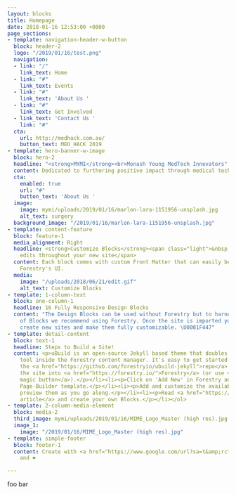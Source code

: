 ```yaml
---
layout: blocks
title: Homepage
date: 2018-01-16 12:53:00 +0000
page_sections:
- template: navigation-header-w-button
  block: header-2
  logo: "/2019/01/16/test.png"
  navigation:
  - link: "/"
    link_text: Home
  - link: "#"
    link_text: Events
  - link: "#"
    link_text: 'About Us '
  - link: "#"
    link_text: Get Involved
  - link_text: 'Contact Us '
    link: "#"
  cta:
    url: http://medhack.com.au/
    button_text: MED_HACK 2019
- template: hero-banner-w-image
  block: hero-2
  headline: "<strong>MYMI</strong><br>Monash Young MedTech Innovators"
  content: Dedicated to furthering positive impact through medical technology.
  cta:
    enabled: true
    url: "#"
    button_text: 'About Us '
  image:
    image: mymi/uploads/2019/01/16/marlon-lara-1151956-unsplash.jpg
    alt_text: surgery
  background_image: "/2019/01/16/marlon-lara-1151956-unsplash.jpg"
- template: content-feature
  block: feature-1
  media_alignment: Right
  headline: <strong>Customize Blocks</strong><span class="light">&nbsp;to make quick
    edits throughout your new site</span>
  content: Each block comes with custom Front Matter that can easily be edited in
    Forestry's UI.
  media:
    image: "/uploads/2018/06/21/edit.gif"
    alt_text: Customize Blocks
- template: 1-column-text
  block: one-column-1
  headline: 16 Fully Responsive Design Blocks
  content: "The Design Blocks can be used without Forestry but to harness the power
    of Blocks we recommend using Forestry. Once the site is imported you can immediately
    create new sites and make them fully customizable. \U0001F447"
- template: detail-content
  block: text-1
  headline: Steps to Build a Site!
  content: <p>uBuild is an open-source Jekyll based theme that doubles as a builder
    tool inside the Forestry content manager. It's easy to get started!</p><ol><li><p>Fork
    the <a href="https://github.com/forestryio/ubuild-jekyll">repo</a> and import
    the site into <a href="https://forestry.io/">Forestry</a> (or use <a href="https://forestry.io/blog/ubuild-a-new-theme-for-static-sites-using-blocks#even-quicker-start">our
    magic button</a>).</p></li><li><p>Click on 'Add New' in Forestry and select the
    Page-Builder template.</p></li><li><p>Add and customize the available Blocks and
    preview them as you go along.</p></li><li><p>Read <a href="https://forestry.io/blog/ubuild-a-new-theme-for-static-sites-using-blocks/">our
    article</a> and create your own Blocks.</p></li></ol>
- template: 2-column-media-element
  block: media-2
  third_image: mymi/uploads/2019/01/16/MIME_Logo_Master (high res).jpg
  image_1:
    image: "/2019/01/16/MIME_Logo_Master (high res).jpg"
- template: simple-footer
  block: footer-1
  content: Create with <a href="https://www.google.com/url?sa=t&amp;rct=j&amp;q=&amp;esrc=s&amp;source=web&amp;cd=1&amp;ved=2ahUKEwin6oDO6_jfAhU5JrkGHTYaBOIQFjAAegQIWxAB&amp;url=https%3A%2F%2Femojipedia.org%2Fhot-beverage%2F&amp;usg=AOvVaw0KJlePCXwWJuOaMjwfX5yf">☕</a>
    and ❤️

---
```

foo bar